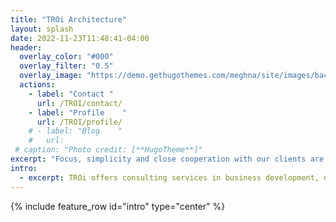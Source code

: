 ```yaml
---
title: "TROi Architecture"
layout: splash
date: 2022-11-23T11:48:41-04:00
header:
  overlay_color: "#000"
  overlay_filter: "0.5"
  overlay_image: "https://demo.gethugothemes.com/meghna/site/images/backgrounds/hero-area.jpg"
  actions:
    - label: "Contact "
      url: /TROI/contact/
    - label: "Profile    "
      url: /TROI/profile/
    # - label: "Blog    "
    #   url:
 # caption: "Photo credit: [**HugoTheme**]"
excerpt: "Focus, simplicity and close cooperation with our clients are the basis for creating practical solutions that have a real effect for our clients and their customers."
intro: 
  - excerpt: TROi offers consulting services in business development, digitalization, Enterprise and solution architecture with a focus on customer value, quality and efficiency.
---
```

{% include feature_row id="intro" type="center" %}


